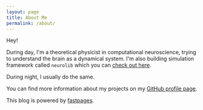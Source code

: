 ```yaml
---
layout: page
title: About Me
permalink: /about/
---
```


Hey! 

During day, I'm a theoretical physicist in computational neuroscience, trying to understand the brain as a dynamical system. I'm also building simulation framework called `neurolib` which you can [check out here](https://github.com/neurolib-dev/neurolib). 

During night, I usually do the same.

You can find more information about my projects on my [GitHub profile page](https://github.com/caglorithm).


This blog is powered by [fastpages](https://github.com/fastai/fastpages).
